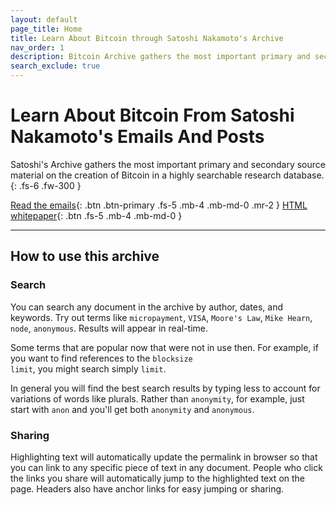 ```yaml
---
layout: default
page_title: Home
title: Learn About Bitcoin through Satoshi Nakamoto's Archive
nav_order: 1
description: Bitcoin Archive gathers the most important primary and secondary source material on the creation of Bitcoin in a highly searchable research database
search_exclude: true
---
```


# Learn About Bitcoin From Satoshi Nakamoto's Emails And Posts 

Satoshi's Archive gathers the most important primary and secondary source material on the creation of Bitcoin in a highly searchable research database.
{: .fs-6 .fw-300 }

[Read the emails](/satoshi-archive/emails){: .btn .btn-primary .fs-5 .mb-4 .mb-md-0 .mr-2 } [HTML whitepaper](/satoshi-archive/whitepaper/){: .btn .fs-5 .mb-4 .mb-md-0 }

---

## How to use this archive

### Search

You can search any document in the archive by author, dates, and keywords. Try out terms like <code>micropayment</code>, <code>VISA</code>, <code>Moore's Law</code>, <code>Mike Hearn</code>, <code>node</code>, <code>anonymous</code>. Results will appear in real-time. 

Some terms that are popular now that were not in use then. For example, if you want to find references to the <code>blocksize limit</code>, you might search simply <code>limit</code>.

In general you will find the best search results by typing less to account for variations of words like plurals. Rather than <code>anonymity</code>, for example, just start with <code>anon</code> and you'll get both <code>anonymity</code> and <code>anonymous</code>.

### Sharing

Highlighting text will automatically update the permalink in browser so that you can link to any specific piece of text in any document. People who click the links you share will automatically jump to the highlighted text on the page. Headers also have anchor links for easy jumping or sharing.

